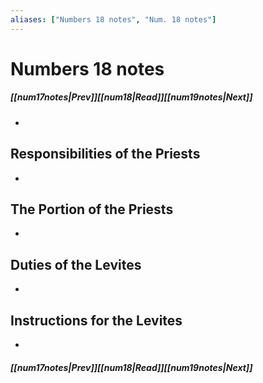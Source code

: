 ```yaml
---
aliases: ["Numbers 18 notes", "Num. 18 notes"]
---
```

# Numbers 18 notes
##### <span class=arrow-left></span>[[num17notes|Prev]]<span class=navigation-separator></span>[[num18|Read]]<span class=navigation-separator></span>[[num19notes|Next]]<span class=arrow-right></span>
- 
## Responsibilities of the Priests
- 
## The Portion of the Priests
- 
## Duties of the Levites
- 
## Instructions for the Levites
- 
##### <span class=arrow-left></span>[[num17notes|Prev]]<span class=navigation-separator></span>[[num18|Read]]<span class=navigation-separator></span>[[num19notes|Next]]<span class=arrow-right></span>